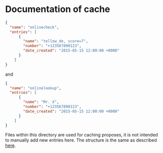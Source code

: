 # Documentation of cache
```json
{ 
  "name": "onlinecheck",
  "entries": [ 
      { 
        "name": "tellow_de, score=7",
        "number": "+123567890123",
        "date_created": "2015-05-15 12:00:00 +0000"
      }
    ]
}
```
and
```json
{ 
  "name": "onlinelookup",
  "entries": [ 
      { 
        "name": "Mr. X",
        "number": "+123567890123",
        "date_created": "2015-05-15 12:00:00 +0000"
      }
    ]
}
```
Files within this directory are used for caching proposes, it is not intended to manually add new entries here.
The structure is the same as described [here](/etc/callblocker/blacklists/README.md).


